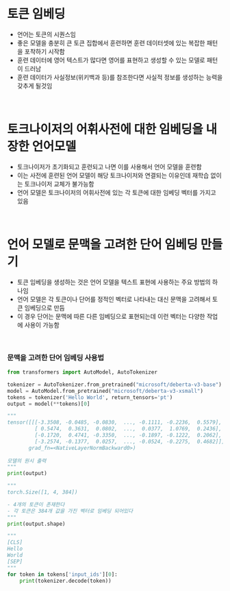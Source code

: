 # 토큰 임베딩
- 언어는 토큰의 시퀀스임
- 좋은 모델을 충분히 큰 토큰 집합에서 훈련하면 훈련 데이터셋에 있는 복잡한 패턴을 포착하기 시작함
- 훈련 데이터에 영어 텍스트가 많다면 영어를 표현하고 생성할 수 있는 모델로 패턴이 드러남
- 훈련 데이터가 사실정보(위키백과 등)를 참조한다면 사실적 정보를 생성하는 능력을 갖추게 될것임

<br>

# 토크나이저의 어휘사전에 대한 임베딩을 내장한 언어모델
- 토크나이저가 초기화되고 훈련되고 나면 이를 사용해서 언어 모델을 훈련함
- 이는 사전에 훈련된 언어 모델이 해당 토크나이저와 연결되는 이유인데 재학습 없이는 토크나이저 교체가 불가능함
- 언어 모델은 토크나이저의 어휘사전에 있는 각 토큰에 대한 임베딩 벡터를 가지고 있음

<br>

# 언어 모델로 문맥을 고려한 단어 임베딩 만들기
- 토큰 임베딩을 생성하는 것은 언어 모델을 텍스트 표현에 사용하는 주요 방법의 하나임
- 언어 모델은 각 토큰이나 단어를 정적인 벡터로 나타내는 대신 문맥을 고려해서 토큰 임베딩으로 만듬
- 이 경우 단어는 문맥에 따른 다른 임베딩으로 표현되는데 이런 벡터는 다양한 작업에 사용이 가능함

<br>

### 문맥을 고려한 단어 임베딩 사용법
```python
from transformers import AutoModel, AutoTokenizer

tokenizer = AutoTokenizer.from_pretrained("microsoft/deberta-v3-base")
model = AutoModel.from_pretrained("microsoft/deberta-v3-xsmall")
tokens = tokenizer('Hello World', return_tensors='pt')
output = model(**tokens)[0]

"""
tensor([[[-3.3508, -0.0485, -0.0830,  ..., -0.1111, -0.2236,  0.5579],
         [ 0.5474,  0.3631,  0.0802,  ...,  0.0377,  1.0769,  0.2436],
         [-0.1720,  0.4741, -0.3350,  ..., -0.1897, -0.1222,  0.2062],
         [-3.2574, -0.1377,  0.0257,  ..., -0.0524, -0.2275,  0.4682]]],
       grad_fn=<NativeLayerNormBackward0>)
       
모델의 원시 출력
"""
print(output)

"""
torch.Size([1, 4, 384])

- 4개의 토큰이 존재한다
- 각 토큰은 384개 값을 가진 벡터로 임베딩 되어있다 
"""
print(output.shape)

"""
[CLS]
Hello
World
[SEP]
"""
for token in tokens['input_ids'][0]:
    print(tokenizer.decode(token))
```